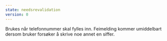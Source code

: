 ```yaml
---
state: needsrevalidation
version: 0
---
```

Brukes når telefonnummer skal fylles inn. Feimelding kommer umiddelbart dersom bruker forsøker å skrive noe annet en siffer.
